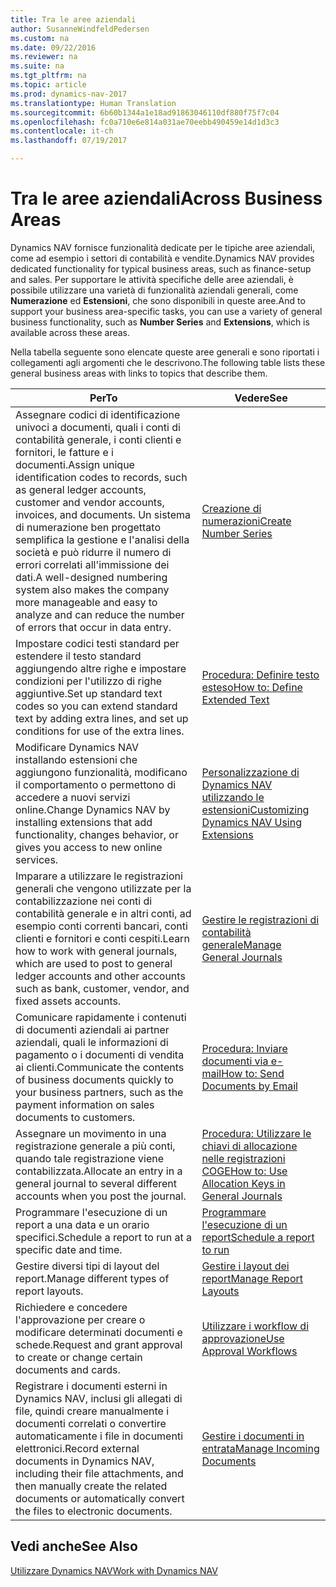 ```yaml
---
title: Tra le aree aziendali
author: SusanneWindfeldPedersen
ms.custom: na
ms.date: 09/22/2016
ms.reviewer: na
ms.suite: na
ms.tgt_pltfrm: na
ms.topic: article
ms.prod: dynamics-nav-2017
ms.translationtype: Human Translation
ms.sourcegitcommit: 6b60b1344a1e18ad91863046110df880f75f7c04
ms.openlocfilehash: fc0a710e6e814a031ae70eebb490459e14d1d3c3
ms.contentlocale: it-ch
ms.lasthandoff: 07/19/2017

---
```


# <a name="across-business-areas"></a><span data-ttu-id="1a500-102">Tra le aree aziendali</span><span class="sxs-lookup"><span data-stu-id="1a500-102">Across Business Areas</span></span>

<span data-ttu-id="1a500-103">Dynamics NAV fornisce funzionalità dedicate per le tipiche aree aziendali, come ad esempio i settori di contabilità e vendite.</span><span class="sxs-lookup"><span data-stu-id="1a500-103">Dynamics NAV provides dedicated functionality for typical business areas, such as finance-setup and sales.</span></span> <span data-ttu-id="1a500-104">Per supportare le attività specifiche delle aree aziendali, è possibile utilizzare una varietà di funzionalità aziendali generali, come **Numerazione** ed **Estensioni**, che sono disponibili in queste aree.</span><span class="sxs-lookup"><span data-stu-id="1a500-104">And to support your business area-specific tasks, you can use a variety of general business functionality, such as **Number Series** and **Extensions**, which is available across these areas.</span></span>

<span data-ttu-id="1a500-105">Nella tabella seguente sono elencate queste aree generali e sono riportati i collegamenti agli argomenti che le descrivono.</span><span class="sxs-lookup"><span data-stu-id="1a500-105">The following table lists these general business areas with links to topics that describe them.</span></span>

|<span data-ttu-id="1a500-106">Per</span><span class="sxs-lookup"><span data-stu-id="1a500-106">To</span></span>   |<span data-ttu-id="1a500-107">Vedere</span><span class="sxs-lookup"><span data-stu-id="1a500-107">See</span></span>   |
|-----|------|
|<span data-ttu-id="1a500-108">Assegnare codici di identificazione univoci a documenti, quali i conti di contabilità generale, i conti clienti e fornitori, le fatture e i documenti.</span><span class="sxs-lookup"><span data-stu-id="1a500-108">Assign unique identification codes to records, such as general ledger accounts, customer and vendor accounts, invoices, and documents.</span></span> <span data-ttu-id="1a500-109">Un sistema di numerazione ben progettato semplifica la gestione e l'analisi della società e può ridurre il numero di errori correlati all'immissione dei dati.</span><span class="sxs-lookup"><span data-stu-id="1a500-109">A well-designed numbering system also makes the company more manageable and easy to analyze and can reduce the number of errors that occur in data entry.</span></span>|[<span data-ttu-id="1a500-110">Creazione di numerazioni</span><span class="sxs-lookup"><span data-stu-id="1a500-110">Create Number Series</span></span>](ui-create-number-series.md)|
|<span data-ttu-id="1a500-111">Impostare codici testi standard per estendere il testo standard aggiungendo altre righe e impostare condizioni per l'utilizzo di righe aggiuntive.</span><span class="sxs-lookup"><span data-stu-id="1a500-111">Set up standard text codes so you can extend standard text by adding extra lines, and set up conditions for use of the extra lines.</span></span>|[<span data-ttu-id="1a500-112">Procedura: Definire testo esteso</span><span class="sxs-lookup"><span data-stu-id="1a500-112">How to: Define Extended Text</span></span>](ui-how-define-ext-text.md)|
|<span data-ttu-id="1a500-113">Modificare Dynamics NAV installando estensioni che aggiungono funzionalità, modificano il comportamento o permettono di accedere a nuovi servizi online.</span><span class="sxs-lookup"><span data-stu-id="1a500-113">Change Dynamics NAV by installing extensions that add functionality, changes behavior, or gives you access to new online services.</span></span>|[<span data-ttu-id="1a500-114">Personalizzazione di Dynamics NAV utilizzando le estensioni</span><span class="sxs-lookup"><span data-stu-id="1a500-114">Customizing Dynamics NAV Using Extensions</span></span>](ui-extensions.md)|
|<span data-ttu-id="1a500-115">Imparare a utilizzare le registrazioni generali che vengono utilizzate per la contabilizzazione nei conti di contabilità generale e in altri conti, ad esempio conti correnti bancari, conti clienti e fornitori e conti cespiti.</span><span class="sxs-lookup"><span data-stu-id="1a500-115">Learn how to work with general journals, which are used to post to general ledger accounts and other accounts such as bank, customer, vendor, and fixed assets accounts.</span></span>|[<span data-ttu-id="1a500-116">Gestire le registrazioni di contabilità generale</span><span class="sxs-lookup"><span data-stu-id="1a500-116">Manage General Journals</span></span>](ui-work-general-journals.md)|
|<span data-ttu-id="1a500-117">Comunicare rapidamente i contenuti di documenti aziendali ai partner aziendali, quali le informazioni di pagamento o i documenti di vendita ai clienti.</span><span class="sxs-lookup"><span data-stu-id="1a500-117">Communicate the contents of business documents quickly to your business partners, such as the payment information on sales documents to customers.</span></span>|[<span data-ttu-id="1a500-118">Procedura: Inviare documenti via e-mail</span><span class="sxs-lookup"><span data-stu-id="1a500-118">How to: Send Documents by Email</span></span>](ui-how-send-documents-email.md)|
|<span data-ttu-id="1a500-119">Assegnare un movimento in una registrazione generale a più conti, quando tale registrazione viene contabilizzata.</span><span class="sxs-lookup"><span data-stu-id="1a500-119">Allocate an entry in a general journal to several different accounts when you post the journal.</span></span>|[<span data-ttu-id="1a500-120">Procedura: Utilizzare le chiavi di allocazione nelle registrazioni COGE</span><span class="sxs-lookup"><span data-stu-id="1a500-120">How to: Use Allocation Keys in General Journals</span></span>](ui-how-use-allocation-keys-general-journals.md)|
|<span data-ttu-id="1a500-121">Programmare l'esecuzione di un report a una data e un orario specifici.</span><span class="sxs-lookup"><span data-stu-id="1a500-121">Schedule a report to run at a specific date and time.</span></span>|[<span data-ttu-id="1a500-122">Programmare l'esecuzione di un report</span><span class="sxs-lookup"><span data-stu-id="1a500-122">Schedule a report to run</span></span>](ui-schedule-report.md)|
|<span data-ttu-id="1a500-123">Gestire diversi tipi di layout del report.</span><span class="sxs-lookup"><span data-stu-id="1a500-123">Manage different types of report layouts.</span></span>|[<span data-ttu-id="1a500-124">Gestire i layout dei report</span><span class="sxs-lookup"><span data-stu-id="1a500-124">Manage Report Layouts</span></span>](ui-manage-report-layouts.md)|
|<span data-ttu-id="1a500-125">Richiedere e concedere l'approvazione per creare o modificare determinati documenti e schede.</span><span class="sxs-lookup"><span data-stu-id="1a500-125">Request and grant approval to create or change certain documents and cards.</span></span>|[<span data-ttu-id="1a500-126">Utilizzare i workflow di approvazione</span><span class="sxs-lookup"><span data-stu-id="1a500-126">Use Approval Workflows</span></span>](across-how-use-approval-workflows.md)|
|<span data-ttu-id="1a500-127">Registrare i documenti esterni in Dynamics NAV, inclusi gli allegati di file, quindi creare manualmente i documenti correlati o convertire automaticamente i file in documenti elettronici.</span><span class="sxs-lookup"><span data-stu-id="1a500-127">Record external documents in Dynamics NAV, including their file attachments, and then manually create the related documents or automatically convert the files to electronic documents.</span></span>|[<span data-ttu-id="1a500-128">Gestire i documenti in entrata</span><span class="sxs-lookup"><span data-stu-id="1a500-128">Manage Incoming Documents</span></span>](across-income-documents.md)|

## <a name="see-also"></a><span data-ttu-id="1a500-129">Vedi anche</span><span class="sxs-lookup"><span data-stu-id="1a500-129">See Also</span></span>
[<span data-ttu-id="1a500-130">Utilizzare Dynamics NAV</span><span class="sxs-lookup"><span data-stu-id="1a500-130">Work with Dynamics NAV</span></span>](ui-work-product.md)


